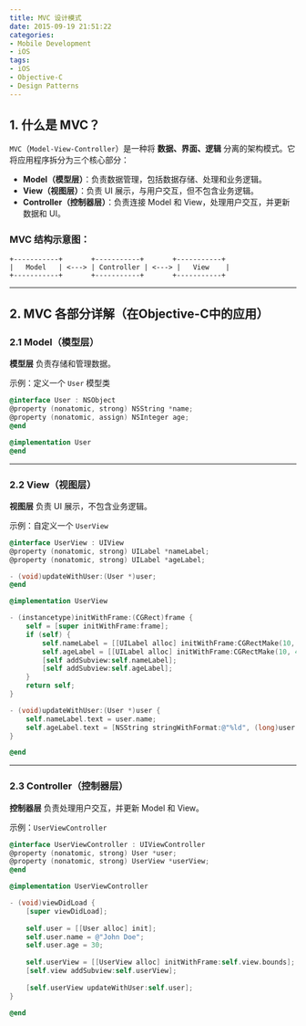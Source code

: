 ```yaml
---
title: MVC 设计模式
date: 2015-09-19 21:51:22
categories: 
- Mobile Development 
- iOS
tags: 
- iOS  
- Objective-C 
- Design Patterns
---
```




## **1. 什么是 MVC？**

`MVC`（`Model-View-Controller`）是一种将 **数据、界面、逻辑** 分离的架构模式。它将应用程序拆分为三个核心部分：

- **Model（模型层）**：负责数据管理，包括数据存储、处理和业务逻辑。
- **View（视图层）**：负责 UI 展示，与用户交互，但不包含业务逻辑。
- **Controller（控制器层）**：负责连接 Model 和 View，处理用户交互，并更新数据和 UI。

### **MVC 结构示意图：**

```
+-----------+       +-----------+       +-----------+
|   Model   | <---> | Controller | <---> |   View    |
+-----------+       +-----------+       +-----------+
```

------

## **2. MVC 各部分详解（在Objective-C中的应用）**

### **2.1 Model（模型层）**

**模型层** 负责存储和管理数据。

示例：定义一个 `User` 模型类

```objective-c
@interface User : NSObject
@property (nonatomic, strong) NSString *name;
@property (nonatomic, assign) NSInteger age;
@end

@implementation User
@end
```

------

### **2.2 View（视图层）**

**视图层** 负责 UI 展示，不包含业务逻辑。

示例：自定义一个 `UserView`

```objective-c
@interface UserView : UIView
@property (nonatomic, strong) UILabel *nameLabel;
@property (nonatomic, strong) UILabel *ageLabel;

- (void)updateWithUser:(User *)user;
@end

@implementation UserView

- (instancetype)initWithFrame:(CGRect)frame {
    self = [super initWithFrame:frame];
    if (self) {
        self.nameLabel = [[UILabel alloc] initWithFrame:CGRectMake(10, 10, 200, 20)];
        self.ageLabel = [[UILabel alloc] initWithFrame:CGRectMake(10, 40, 200, 20)];
        [self addSubview:self.nameLabel];
        [self addSubview:self.ageLabel];
    }
    return self;
}

- (void)updateWithUser:(User *)user {
    self.nameLabel.text = user.name;
    self.ageLabel.text = [NSString stringWithFormat:@"%ld", (long)user.age];
}

@end
```

------

### **2.3 Controller（控制器层）**

**控制器层** 负责处理用户交互，并更新 Model 和 View。

示例：`UserViewController`

```objective-c
@interface UserViewController : UIViewController
@property (nonatomic, strong) User *user;
@property (nonatomic, strong) UserView *userView;
@end

@implementation UserViewController

- (void)viewDidLoad {
    [super viewDidLoad];
    
    self.user = [[User alloc] init];
    self.user.name = @"John Doe";
    self.user.age = 30;
    
    self.userView = [[UserView alloc] initWithFrame:self.view.bounds];
    [self.view addSubview:self.userView];
    
    [self.userView updateWithUser:self.user];
}

@end
```







